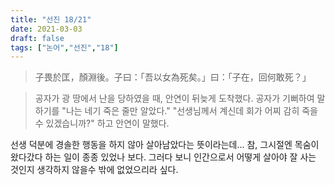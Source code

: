 ```yaml
---
title: "선진 18/21"
date: 2021-03-03
draft: false
tags: ["논어","선진","18"]
---
```


> 子畏於匡，顏淵後。子曰：「吾以女為死矣。」曰：「子在，回何敢死？」

> 공자가 광 땅에서 난을 당하였을 때, 안연이 뒤늦게 도착했다. 공자가 기뻐하여 말하기를 "나는 네기 죽은 줄만 알았다." "선생님께서 계신데 회가 어찌 감히 죽을 수 있겠습니까?" 하고 안연이 말했다.

선생 덕분에 경솔한 행동을 하지 않아 살아남았다는 뜻이라는데... 참, 그시절엔 목숨이 왔다갔다 하는 일이 종종 있었나 보다. 그러다 보니 인간으로서 어떻게 살아야 잘 사는 것인지 생각하지 않을수 밖에 없었으리라 싶다.
